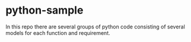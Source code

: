 # python-sample
In this repo there are several groups of python code consisting of several models for each function and requirement.

